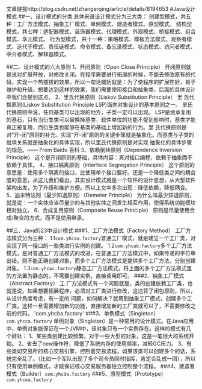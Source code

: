 文章链接http://blog.csdn.net/zhangerqing/article/details/8194653
#Java设计模式
##一、设计模式的分类
	总体来说设计模式分为三大类：
	创建型模式，共五种：工厂方法模式、抽象工厂模式、单例模式、建造者模式、原型模式。
	结构型模式，共七种：适配器模式、装饰器模式、代理模式、外观模式、桥接模式、组合模式、享元模式。
	行为型模式，共十一种：策略模式、模板方法模式、观察者模式、迭代子模式、责任链模式、命令模式、备忘录模式、状态模式、访问者模式、中介者模式、解释器模式。
	
##二、设计模式的六大原则
	1、开闭原则（Open Close Principle）
	开闭原则就是说对扩展开放，对修改关闭。在程序需要进行拓展的时候，不能去修改原有的代码，实现一个热插拔的效果。所以一句话概括就是：为了使程序的扩展性好，易于维护和升级。想要达到这样的效果，我们需要使用接口和抽象类，后面的具体设计中我们会提到这点。
	2、里氏代换原则（Liskov Substitution Principle）
	里 氏代换原则(Liskov Substitution Principle LSP)面向对象设计的基本原则之一。 里氏代换原则中说，任何基类可以出现的地方，子类一定可以出现。 LSP是继承复用的基石，只有当衍生类可以替换掉基类，软件单位的功能不受到影响时，基类才能真正被复用，而衍生类也能够在基类的基础上增加新的行为。里 氏代换原则是对“开-闭”原则的补充。实现“开-闭”原则的关键步骤就是抽象化。而基类与子类的继承关系就是抽象化的具体实现，所以里氏代换原则是对实现 抽象化的具体步骤的规范。—— From Baidu 百科
	3、依赖倒转原则（Dependence Inversion Principle）
	这个是开闭原则的基础，具体内容：真对接口编程，依赖于抽象而不依赖于具体。
	4、接口隔离原则（Interface Segregation Principle）
	这个原则的意思是：使用多个隔离的接口，比使用单个接口要好。还是一个降低类之间的耦合度的意思，从这儿我们看出，其实设计模式就是一个软件的设计思想，从大型软件架构出发，为了升级和维护方便。所以上文中多次出现：降低依赖，降低耦合。
	5、迪米特法则（最少知道原则）（Demeter Principle）
	为什么叫最少知道原则，就是说：一个实体应当尽量少的与其他实体之间发生相互作用，使得系统功能模块相对独立。
	6、合成复用原则（Composite Reuse Principle）
	原则是尽量使用合成/聚合的方式，而不是使用继承。
	
##三、Java的23中设计模式
###1、工厂方法模式（Factory Method）
	工厂方法模式分为三种：
	1.1`com.yhcaa.factory`普通工厂模式，就是建立一个工厂类，对实现了同一接口的一些类进行实例的创建。
	1.2`com.yhcab.factory`多个工厂方法模式，是对普通工厂方法模式的改进，在普通工厂方法模式中，如果传递的字符串出错，则不能正确创建对象，而多个工厂方法模式是提供多个工厂方法，分别创建对象。
	1.3`com.yhcac.factory`静态工厂方法模式，将上面的多个工厂方法模式里的方法置为静态的，不需要创建实例，直接调用即可。
###2、抽象工厂模式（Abstract Factory）
	工 厂方法模式有一个问题就是，类的创建依赖工厂类，也就是说，如果想要拓展程序，必须对工厂类进行修改，这违背了闭包原则，所以，从设计角度考虑，有一定的 问题，如何解决？就用到抽象工厂模式，创建多个工厂类，这样一旦需要增加新的功能，直接增加新的工厂类就可以了，不需要修改之前的代码。
	'com.yhcba.factory'	
###3、单例模式（Singleton）`com.yhcca.factory`
	单例对象（Singleton）是一种常用的设计模式。在Java应用中，单例对象能保证在一个JVM中，该对象只有一个实例存在。这样的模式有几个好处：
	1、某些类创建比较频繁，对于一些大型的对象，这是一笔很大的系统开销。
	2、省去了new操作符，降低了系统内存的使用频率，减轻GC压力。
	3、有些类如交易所的核心交易引擎，控制着交易流程，如果该类可以创建多个的话，系统完全乱了。（比如一个军队出现了多个司令员同时指挥，肯定会乱成一团），所以只有使用单例模式，才能保证核心交易服务器独立控制整个流程。
###4、建造者模式（Builder）`com.yhcda.factory`
###5、原型模式（Prototype）`com.yhcea.factory`